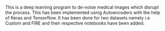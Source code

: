 This is a deep learning program to de-noise medical images which disrupt the process. This has been implemented using Autoencoders with the help of Keras and Tensorflow.
It has been done for two datasets namely i.e Custom and FIRE and their respective notebooks have been added.
